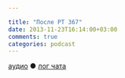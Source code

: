 ```yaml
---

title: "После РT 367"
date: 2013-11-23T16:14:00+03:00
comments: true
categories: podcast
---
```

[аудио](http://cdn.radio-t.com/rt367post.mp3) ● [лог чата](http://chat.radio-t.com/logs/radio-t-367.html) <audio src="http://cdn.radio-t.com/rt367post.mp3" preload="none">
